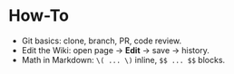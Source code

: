 # How-To

- Git basics: clone, branch, PR, code review.
- Edit the Wiki: open page → **Edit** → save → history.
- Math in Markdown: `\( ... \)` inline, `$$ ... $$` blocks.
